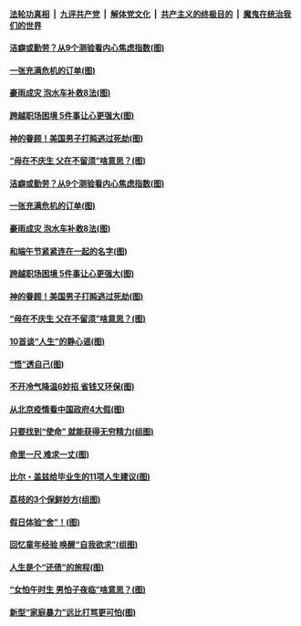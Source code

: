 ####  [法轮功真相](../../../../basic/blob/master/README.md?t=06242202) &nbsp;|&nbsp; [九评共产党](../../../../9ping.md/blob/master/README.md?t=06242202) &nbsp;|&nbsp; [解体党文化](../../../../jtdwh.md/blob/master/README.md?t=06242202)  &nbsp;|&nbsp; [共产主义的终极目的](../../../../gczydzjmd.md/blob/master/README.md?t=06242202) &nbsp;|&nbsp; [魔鬼在统治我们的世界](../../../../mgztzwmdsj.md/blob/master/README.md?t=06242202) 

#### [洁癖或勤劳？从9个测验看内心焦虑指数(图)](../pages/p8/937558.md?t=06242202) 

#### [一张充满危机的订单(图)](../pages/p8/936981.md?t=06242202) 

#### [豪雨成灾 泡水车补救8法(图)](../pages/p8/937526.md?t=06242202) 

#### [跨越职场困境 5件事让心更强大(图)](../pages/p8/937375.md?t=06242202) 

#### [神的眷顾！美国男子打盹逃过死劫(图)](../pages/p8/936985.md?t=06242202) 

#### [“母在不庆生 父在不留须”啥意思？(图)](../pages/p8/937234.md?t=06242202) 

#### [洁癖或勤劳？从9个测验看内心焦虑指数(图)](../pages/p8/937558.md?t=06242202) 

#### [一张充满危机的订单(图)](../pages/p8/936981.md?t=06242202) 

#### [豪雨成灾 泡水车补救8法(图)](../pages/p8/937526.md?t=06242202) 

#### [和端午节紧紧连在一起的名字(图)](../pages/p8/937448.md?t=06242202) 

#### [跨越职场困境 5件事让心更强大(图)](../pages/p8/937375.md?t=06242202) 

#### [神的眷顾！美国男子打盹逃过死劫(图)](../pages/p8/936985.md?t=06242202) 

#### [“母在不庆生 父在不留须”啥意思？(图)](../pages/p8/937234.md?t=06242202) 

#### [10首谈“人生”的静心谣(图)](../pages/p8/936965.md?t=06242202) 

#### [“悟”透自己(图)](../pages/p8/936972.md?t=06242202) 

#### [不开冷气降温6妙招 省钱又环保(图)](../pages/p8/937329.md?t=06242202) 

#### [从北京疫情看中国政府4大假(图)](../pages/p8/937196.md?t=06242202) 

#### [只要找到“使命” 就能获得无穷精力(组图)](../pages/p8/937159.md?t=06242202) 

#### [命里一尺 难求一丈(图)](../pages/p8/936782.md?t=06242202) 

#### [比尔・盖兹给毕业生的11项人生建议(图)](../pages/p8/936231.md?t=06242202) 

#### [荔枝的3个保鲜妙方(组图)](../pages/p8/936950.md?t=06242202) 

#### [假日体验“舍”！(图)](../pages/p8/937183.md?t=06242202) 

#### [回忆童年经验 唤醒“自我欲求”(组图)](../pages/p8/937082.md?t=06242202) 

#### [人生是个“还债”的旅程(图)](../pages/p8/936768.md?t=06242202) 

#### [“女怕午时生 男怕子夜临”啥意思？(图)](../pages/p8/937081.md?t=06242202) 

#### [新型“家庭暴力”远比打骂更可怕(图)](../pages/p8/936230.md?t=06242202) 

